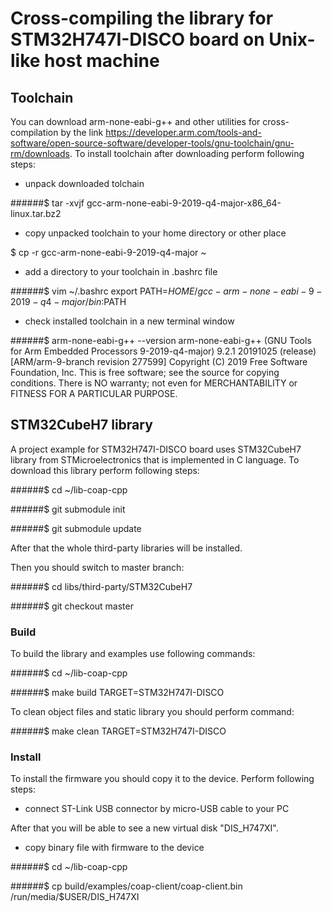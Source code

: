 # Cross-compiling the library for STM32H747I-DISCO board on Unix-like host machine

## Toolchain

You can download arm-none-eabi-g++ and other utilities for cross-compilation by the link https://developer.arm.com/tools-and-software/open-source-software/developer-tools/gnu-toolchain/gnu-rm/downloads.
To install toolchain after downloading perform following steps:
* unpack downloaded tolchain

######$ tar -xvjf gcc-arm-none-eabi-9-2019-q4-major-x86_64-linux.tar.bz2

* copy unpacked toolchain to your home directory or other place

$ cp -r gcc-arm-none-eabi-9-2019-q4-major ~

* add a directory to your toolchain in .bashrc file

######$ vim ~/.bashrc
export PATH=$HOME/gcc-arm-none-eabi-9-2019-q4-major/bin:$PATH

* check installed toolchain in a new terminal window

######$ arm-none-eabi-g++ --version
arm-none-eabi-g++ (GNU Tools for Arm Embedded Processors 9-2019-q4-major) 9.2.1 20191025 (release) [ARM/arm-9-branch revision 277599]
Copyright (C) 2019 Free Software Foundation, Inc.
This is free software; see the source for copying conditions.  There is NO
warranty; not even for MERCHANTABILITY or FITNESS FOR A PARTICULAR PURPOSE.

## STM32CubeH7 library

A project example for STM32H747I-DISCO board uses STM32CubeH7 library from STMicroelectronics that is implemented in C language.
To download this library perform following steps:

######$ cd ~/lib-coap-cpp

######$ git submodule init

######$ git submodule update

After that the whole third-party libraries will be installed.

Then you should switch to master branch:

######$ cd libs/third-party/STM32CubeH7

######$ git checkout master

### Build

To build the library and examples use following commands:

######$ cd ~/lib-coap-cpp

######$ make build TARGET=STM32H747I-DISCO

To clean object files and static library you should perform command:

######$ make clean TARGET=STM32H747I-DISCO

### Install

To install the firmware you should copy it to the device.
Perform following steps:
* connect ST-Link USB connector by micro-USB cable to your PC

After that you will be able to see a new virtual disk "DIS_H747XI".
* copy binary file with firmware to the device

######$ cd ~/lib-coap-cpp

######$ cp build/examples/coap-client/coap-client.bin /run/media/$USER/DIS_H747XI
